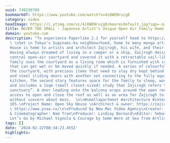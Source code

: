 ```yaml
---
uuid: 740230709
bookmarkOf: https://www.youtube.com/watch?v=4i8WENruig0
category: video
headImage: https://i.ytimg.com/vi/4i8WENruig0/maxresdefault.jpg?sqp=-oaymwEmCIAKENAF8quKqQMa8AEB-AH-CYAC0AWKAgwIABABGGUgWChKMA8=&rs=AOn4CLArUXCg-GkUSsPOXfK2mMWSS29KpQ
title: NEVER TOO SMALL - Japanese Artist’s Unique Open Air Family Home, Tokyo 57sqm/613sqft
domain: youtube.com
description: "To experience Paperlike 2.1 for yourself head to https://paperlike.com/nevertoosmall\n
  \ \nSet in Tokyo’s Suginami-ku neighbourhood, home to many manga artists, Open Sky
  House is home to artists and architect Zajirogh, his wife, and their three children.
  Having always dreamed of living in a camper or a ship, Zaijrogh designed a large
  central open-air courtyard and covered it with a retractable sail-like sheet. The
  family uses the courtyard as a living room which is furnished with camping furniture
  that can get wet or be moved quickly if needed. A series of colourful walls line
  the courtyard, with precious items that need to stay dry kept behind a set of glass
  and steel sliding doors with another set connecting to the fully equipped L-shaped
  kitchen. The second story features space for the family to sleep, work and play
  and includes a 1sqm (small closet-sized) study that Zajirogh refers to as “his little
  sanctuary”. A door leading onto the balcony wraps around the open roof, this provides
  access to open and close the roof as well as an area for Zajirogh to paint freely
  without concern about mess.  \n\n#smallapartment #architecture #interiordesign \n\nEp
  165.\nProject Name: Open Sky House \nArchitect & owner: https://zajirogh.wixsite.com/zajirogh\nArchitect:
  \ https://www.ysaa.co/\n\nProduced by New Mac Video Agency\nCreator: Colin Chee\nDirector
  & Cinematographer: Nam Tran\nProducer: Lindsay Barnard\nEditor: Sebastian Tibbs\nMusic:
  Let’s Go by Michael Vignola & Courage by Some Were at Sea from Artlist.io"
tags: []
date: '2024-02-22T08:34:23.455Z'
highlights: 
---
```




